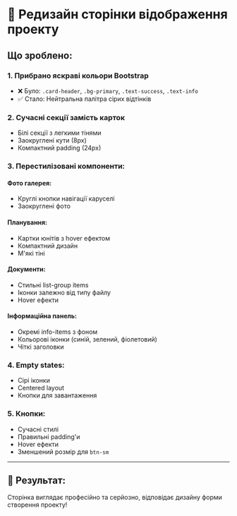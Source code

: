 # 🎨 Редизайн сторінки відображення проекту

## Що зроблено:

### 1. Прибрано яскраві кольори Bootstrap
- ❌ Було: `.card-header`, `.bg-primary`, `.text-success`, `.text-info`
- ✅ Стало: Нейтральна палітра сірих відтінків

### 2. Сучасні секції замість карток
- Білі секції з легкими тінями
- Заокруглені кути (8px)
- Компактний padding (24px)

### 3. Перестилізовані компоненти:

#### Фото галерея:
- Круглі кнопки навігації каруселі
- Заокруглені фото

#### Планування:
- Картки юнітів з hover ефектом
- Компактний дизайн
- М'які тіні

#### Документи:
- Стильні list-group items
- Іконки залежно від типу файлу
- Hover ефекти

#### Інформаційна панель:
- Окремі info-items з фоном
- Кольорові іконки (синій, зелений, фіолетовий)
- Чіткі заголовки

### 4. Empty states:
- Сірі іконки
- Centered layout
- Кнопки для завантаження

### 5. Кнопки:
- Сучасні стилі
- Правильні padding'и
- Hover ефекти
- Зменшений розмір для `btn-sm`

---

## 🎯 Результат:
Сторінка виглядає професійно та серйозно, відповідає дизайну форми створення проекту!
